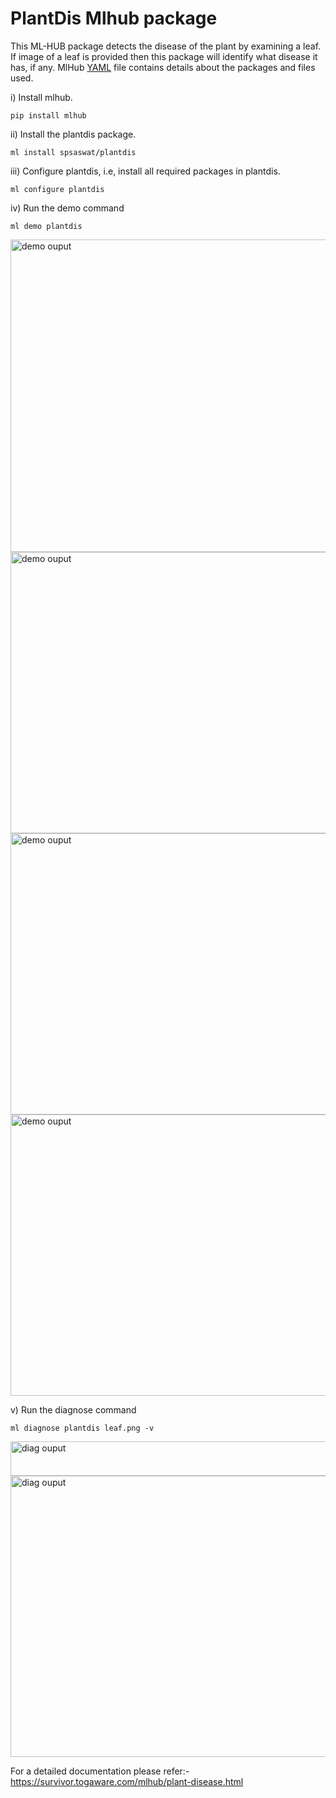 # PlantDis Mlhub package
This ML-HUB package detects the disease of the plant by examining a leaf. If image of a leaf is provided then this package will identify what disease it has, if any. MlHub <a href="https://github.com/spsaswat/plantdis/blob/main/MLHUB.yaml">YAML</a> file contains details about the packages and files used.

i) Install mlhub.
```
pip install mlhub
```
ii) Install the plantdis package.
```
ml install spsaswat/plantdis
```
iii) Configure plantdis, i.e, install all required packages in plantdis.
```
ml configure plantdis
```
iv) Run the demo command
```
ml demo plantdis
```
<img src="https://github.com/spsaswat/plantdis/blob/main/mlhub/op_mlhub/mldemo_op1.jpg" alt="demo ouput" width="800" height="500">
<br>
<img src="https://github.com/spsaswat/plantdis/blob/main/mlhub/op_mlhub/mldemo_op2.jpg" alt="demo ouput" width="750" height="450">
<br>
<img src="https://github.com/spsaswat/plantdis/blob/main/mlhub/op_mlhub/mldemo_op3.jpg" alt="demo ouput" width="750" height="450">
<br>
<img src="https://github.com/spsaswat/plantdis/blob/main/mlhub/op_mlhub/mldemo_op4.jpg" alt="demo ouput" width="750" height="450">

v) Run the diagnose command
```
ml diagnose plantdis leaf.png -v
```
<img src="https://github.com/spsaswat/plantdis/blob/main/mlhub/op_mlhub/mldiag_op1.jpg" alt="diag ouput" width="800" height="55">
<br>
<img src="https://github.com/spsaswat/plantdis/blob/main/mlhub/op_mlhub/mldiag_op2.jpg" alt="diag ouput" width="750" height="450">

For a detailed documentation please refer:- https://survivor.togaware.com/mlhub/plant-disease.html

